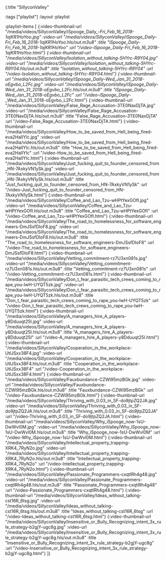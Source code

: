 {:title "SillyconValley"

:tags ["playlist"]
:layout :playlist

:playlist-items [
    {:video-thumbnail-url "/media/videos/SillyconValley/iSpooge_Daily_-_Fri_Feb_16_2018-1ajKR1HoYoo.jpg"
	  :video-url "/media/videos/SillyconValley/iSpooge_Daily_-_Fri_Feb_16_2018-1ajKR1HoYoo.hls/out.m3u8"
	  :title "iSpooge_Daily_-_Fri_Feb_16_2018-1ajKR1HoYoo"
	  :url "/video-iSpooge_Daily_-_Fri_Feb_16_2018-1ajKR1HoYoo.html"}
    {:video-thumbnail-url "/media/videos/SillyconValley/Isolation_without_talking-5HYrc-R9Y04.jpg"
	  :video-url "/media/videos/SillyconValley/Isolation_without_talking-5HYrc-R9Y04.hls/out.m3u8"
	  :title "Isolation_without_talking-5HYrc-R9Y04"
	  :url "/video-Isolation_without_talking-5HYrc-R9Y04.html"}
    {:video-thumbnail-url "/media/videos/SillyconValley/iSpooge_Daily_-_Wed_Jan_31_2018-oEgvbo_L2Fc.jpg"
	  :video-url "/media/videos/SillyconValley/iSpooge_Daily_-_Wed_Jan_31_2018-oEgvbo_L2Fc.hls/out.m3u8"
	  :title "iSpooge_Daily_-_Wed_Jan_31_2018-oEgvbo_L2Fc"
	  :url "/video-iSpooge_Daily_-_Wed_Jan_31_2018-oEgvbo_L2Fc.html"}
    {:video-thumbnail-url "/media/videos/SillyconValley/False_Rage_Accusation-3TE0NaxDjTA.jpg"
	  :video-url "/media/videos/SillyconValley/False_Rage_Accusation-3TE0NaxDjTA.hls/out.m3u8"
	  :title "False_Rage_Accusation-3TE0NaxDjTA"
	  :url "/video-False_Rage_Accusation-3TE0NaxDjTA.html"}
    {:video-thumbnail-url "/media/videos/SillyconValley/How_to_be_saved_from_Hell_being_fired-eva2HalIYlc.jpg"
	  :video-url "/media/videos/SillyconValley/How_to_be_saved_from_Hell_being_fired-eva2HalIYlc.hls/out.m3u8"
	  :title "How_to_be_saved_from_Hell_being_fired-eva2HalIYlc"
	  :url "/video-How_to_be_saved_from_Hell_being_fired-eva2HalIYlc.html"}
    {:video-thumbnail-url "/media/videos/SillyconValley/Just_fucking_quit_to_founder_censored_from_HN-7AxkyVN1ySk.jpg"
	  :video-url "/media/videos/SillyconValley/Just_fucking_quit_to_founder_censored_from_HN-7AxkyVN1ySk.hls/out.m3u8"
	  :title "Just_fucking_quit_to_founder_censored_from_HN-7AxkyVN1ySk"
	  :url "/video-Just_fucking_quit_to_founder_censored_from_HN-7AxkyVN1ySk.html"}
    {:video-thumbnail-url "/media/videos/SillyconValley/Coffee_and_Lao_Tzu-wHPtYexGOfI.jpg"
	  :video-url "/media/videos/SillyconValley/Coffee_and_Lao_Tzu-wHPtYexGOfI.hls/out.m3u8"
	  :title "Coffee_and_Lao_Tzu-wHPtYexGOfI"
	  :url "/video-Coffee_and_Lao_Tzu-wHPtYexGOfI.html"}
    {:video-thumbnail-url "/media/videos/SillyconValley/The_road_to_homelessness_for_software_engineers-DmJSsfDIoF8.jpg"
	  :video-url "/media/videos/SillyconValley/The_road_to_homelessness_for_software_engineers-DmJSsfDIoF8.hls/out.m3u8"
	  :title "The_road_to_homelessness_for_software_engineers-DmJSsfDIoF8"
	  :url "/video-The_road_to_homelessness_for_software_engineers-DmJSsfDIoF8.html"}
    {:video-thumbnail-url "/media/videos/SillyconValley/Vetting_commitment-rz7U3xn081s.jpg"
	  :video-url "/media/videos/SillyconValley/Vetting_commitment-rz7U3xn081s.hls/out.m3u8"
	  :title "Vetting_commitment-rz7U3xn081s"
	  :url "/video-Vetting_commitment-rz7U3xn081s.html"}
    {:video-thumbnail-url "/media/videos/SillyconValley/Don_t_fear_parasitic_tech_crews_coming_to_rape_you-IwH-UYQT5zk.jpg"
	  :video-url "/media/videos/SillyconValley/Don_t_fear_parasitic_tech_crews_coming_to_rape_you-IwH-UYQT5zk.hls/out.m3u8"
	  :title "Don_t_fear_parasitic_tech_crews_coming_to_rape_you-IwH-UYQT5zk"
	  :url "/video-Don_t_fear_parasitic_tech_crews_coming_to_rape_you-IwH-UYQT5zk.html"}
    {:video-thumbnail-url "/media/videos/SillyconValley/A_managers_hire_A_players-y8Dduuqt25I.jpg"
	  :video-url "/media/videos/SillyconValley/A_managers_hire_A_players-y8Dduuqt25I.hls/out.m3u8"
	  :title "A_managers_hire_A_players-y8Dduuqt25I"
	  :url "/video-A_managers_hire_A_players-y8Dduuqt25I.html"}
    {:video-thumbnail-url "/media/videos/SillyconValley/Cooperation_in_the_workplace-UtlJSxx38F4.jpg"
	  :video-url "/media/videos/SillyconValley/Cooperation_in_the_workplace-UtlJSxx38F4.hls/out.m3u8"
	  :title "Cooperation_in_the_workplace-UtlJSxx38F4"
	  :url "/video-Cooperation_in_the_workplace-UtlJSxx38F4.html"}
    {:video-thumbnail-url "/media/videos/SillyconValley/Fauxbundance-CZWI95mzBGk.jpg"
	  :video-url "/media/videos/SillyconValley/Fauxbundance-CZWI95mzBGk.hls/out.m3u8"
	  :title "Fauxbundance-CZWI95mzBGk"
	  :url "/video-Fauxbundance-CZWI95mzBGk.html"}
    {:video-thumbnail-url "/media/videos/SillyconValley/Thriving_with_0.03_in_SF-do9jtpZQ2JA.jpg"
	  :video-url "/media/videos/SillyconValley/Thriving_with_0.03_in_SF-do9jtpZQ2JA.hls/out.m3u8"
	  :title "Thriving_with_0.03_in_SF-do9jtpZQ2JA"
	  :url "/video-Thriving_with_0.03_in_SF-do9jtpZQ2JA.html"}
    {:video-thumbnail-url "/media/videos/SillyconValley/Why_iSpooge_now-1sU-DwWvl0M.jpg"
	  :video-url "/media/videos/SillyconValley/Why_iSpooge_now-1sU-DwWvl0M.hls/out.m3u8"
	  :title "Why_iSpooge_now-1sU-DwWvl0M"
	  :url "/video-Why_iSpooge_now-1sU-DwWvl0M.html"}
    {:video-thumbnail-url "/media/videos/SillyconValley/Intellectual_property_trapping-XRK4_7RyN2o.jpg"
	  :video-url "/media/videos/SillyconValley/Intellectual_property_trapping-XRK4_7RyN2o.hls/out.m3u8"
	  :title "Intellectual_property_trapping-XRK4_7RyN2o"
	  :url "/video-Intellectual_property_trapping-XRK4_7RyN2o.html"}
    {:video-thumbnail-url "/media/videos/SillyconValley/Passionate_Programmers-cxqtlRh4g48.jpg"
	  :video-url "/media/videos/SillyconValley/Passionate_Programmers-cxqtlRh4g48.hls/out.m3u8"
	  :title "Passionate_Programmers-cxqtlRh4g48"
	  :url "/video-Passionate_Programmers-cxqtlRh4g48.html"}
    {:video-thumbnail-url "/media/videos/SillyconValley/Ideas_without_talking-cst16R_6tsg.jpg"
	  :video-url "/media/videos/SillyconValley/Ideas_without_talking-cst16R_6tsg.hls/out.m3u8"
	  :title "Ideas_without_talking-cst16R_6tsg"
	  :url "/video-Ideas_without_talking-cst16R_6tsg.html"}
    {:video-thumbnail-url "/media/videos/SillyconValley/Insensitive_or_Bully_Recognizing_intent_3x_rule_strategy-b2gjY-ugc8g.jpg"
	  :video-url "/media/videos/SillyconValley/Insensitive_or_Bully_Recognizing_intent_3x_rule_strategy-b2gjY-ugc8g.hls/out.m3u8"
	  :title "Insensitive_or_Bully_Recognizing_intent_3x_rule_strategy-b2gjY-ugc8g"
	  :url "/video-Insensitive_or_Bully_Recognizing_intent_3x_rule_strategy-b2gjY-ugc8g.html"}
]}
